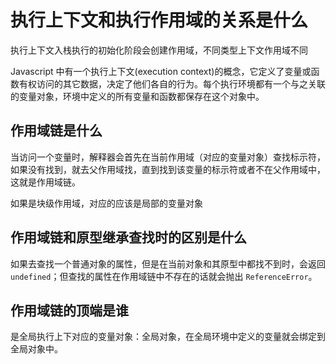 # 执行上下文和执行作用域的关系是什么

执行上下文入栈执行的初始化阶段会创建作用域，不同类型上下文作用域不同

Javascript 中有一个执行上下文(execution context)的概念，它定义了变量或函数有权访问的其它数据，决定了他们各自的行为。每个执行环境都有一个与之关联的变量对象，环境中定义的所有变量和函数都保存在这个对象中。

## 作用域链是什么

当访问一个变量时，解释器会首先在当前作用域（对应的变量对象）查找标示符，如果没有找到，就去父作用域找，直到找到该变量的标示符或者不在父作用域中，这就是作用域链。

如果是块级作用域，对应的应该是局部的变量对象

## 作用域链和原型继承查找时的区别是什么

如果去查找一个普通对象的属性，但是在当前对象和其原型中都找不到时，会返回 `undefined`；但查找的属性在作用域链中不存在的话就会抛出 `ReferenceError`。

## 作用域链的顶端是谁

是全局执行上下对应的变量对象：全局对象，在全局环境中定义的变量就会绑定到全局对象中。

<br/>
<br/>
<br/>
<ContributorsList />
<br/>
<br/>
<br/>
<Vssue :title="$title" />
  
